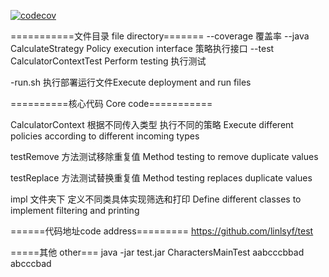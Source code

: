 

[![codecov](https://codecov.io/gh/linlsyf/test/graph/badge.svg?token=TGB3H8KEN5)](https://codecov.io/gh/linlsyf/test)



===========文件目录 file directory=======
--coverage      覆盖率
--java
      CalculateStrategy   Policy execution interface 策略执行接口
--test
      CalculatorContextTest          Perform testing 执行测试

-run.sh 执行部署运行文件Execute deployment and run files



==========核心代码 Core code===========

CalculatorContext 根据不同传入类型 执行不同的策略 Execute different policies according to different incoming types



testRemove 方法测试移除重复值  Method testing to remove duplicate values


  testReplace   方法测试替换重复值 Method testing replaces duplicate values



impl 文件夹下 定义不同类具体实现筛选和打印  Define different classes to implement filtering and printing





  ======代码地址code address=========
  https://github.com/linlsyf/test

  =====其他 other===
  java -jar test.jar CharactersMainTest  aabcccbbad  abcccbad


